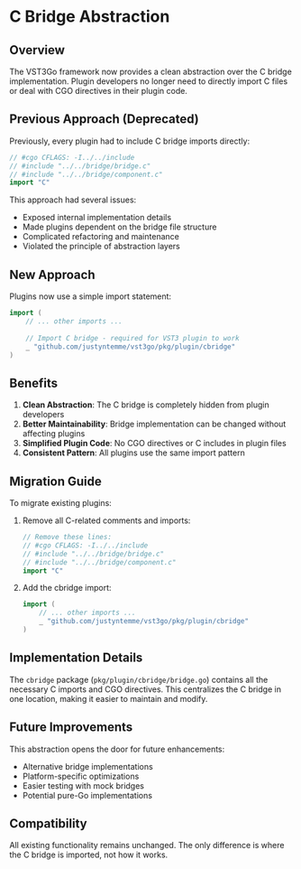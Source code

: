 # C Bridge Abstraction

## Overview

The VST3Go framework now provides a clean abstraction over the C bridge implementation. Plugin developers no longer need to directly import C files or deal with CGO directives in their plugin code.

## Previous Approach (Deprecated)

Previously, every plugin had to include C bridge imports directly:

```go
// #cgo CFLAGS: -I../../include
// #include "../../bridge/bridge.c"
// #include "../../bridge/component.c"
import "C"
```

This approach had several issues:
- Exposed internal implementation details
- Made plugins dependent on the bridge file structure
- Complicated refactoring and maintenance
- Violated the principle of abstraction layers

## New Approach

Plugins now use a simple import statement:

```go
import (
    // ... other imports ...
    
    // Import C bridge - required for VST3 plugin to work
    _ "github.com/justyntemme/vst3go/pkg/plugin/cbridge"
)
```

## Benefits

1. **Clean Abstraction**: The C bridge is completely hidden from plugin developers
2. **Better Maintainability**: Bridge implementation can be changed without affecting plugins
3. **Simplified Plugin Code**: No CGO directives or C includes in plugin files
4. **Consistent Pattern**: All plugins use the same import pattern

## Migration Guide

To migrate existing plugins:

1. Remove all C-related comments and imports:
   ```go
   // Remove these lines:
   // #cgo CFLAGS: -I../../include
   // #include "../../bridge/bridge.c"
   // #include "../../bridge/component.c"
   import "C"
   ```

2. Add the cbridge import:
   ```go
   import (
       // ... other imports ...
       _ "github.com/justyntemme/vst3go/pkg/plugin/cbridge"
   )
   ```

## Implementation Details

The `cbridge` package (`pkg/plugin/cbridge/bridge.go`) contains all the necessary C imports and CGO directives. This centralizes the C bridge in one location, making it easier to maintain and modify.

## Future Improvements

This abstraction opens the door for future enhancements:
- Alternative bridge implementations
- Platform-specific optimizations
- Easier testing with mock bridges
- Potential pure-Go implementations

## Compatibility

All existing functionality remains unchanged. The only difference is where the C bridge is imported, not how it works.